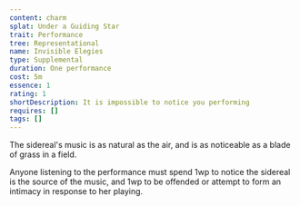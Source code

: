 ```yaml
---
content: charm
splat: Under a Guiding Star
trait: Performance
tree: Representational
name: Invisible Elegies
type: Supplemental
duration: One performance
cost: 5m
essence: 1
rating: 1
shortDescription: It is impossible to notice you performing
requires: []
tags: []
---
```


The sidereal's music is as natural as the air, and is as noticeable as a blade of grass in a field.

Anyone listening to the performance must spend 1wp to notice the sidereal is the source of the music, and 1wp to be offended or attempt to form an intimacy in response to her playing.
